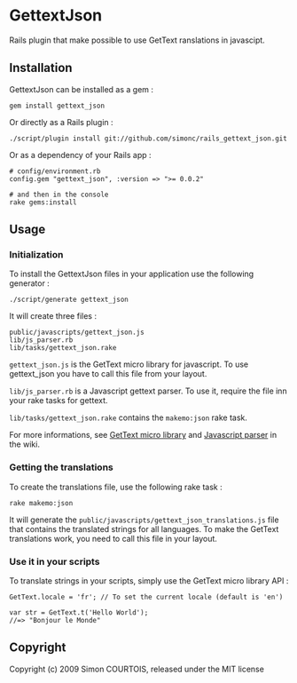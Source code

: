 # GettextJson

Rails plugin that make possible to use GetText ranslations in javascipt.

## Installation

GettextJson can be installed as a gem :

    gem install gettext_json

Or directly as a Rails plugin :

    ./script/plugin install git://github.com/simonc/rails_gettext_json.git

Or as a dependency of your Rails app :

    # config/environment.rb
    config.gem "gettext_json", :version => ">= 0.0.2"
    
    # and then in the console
    rake gems:install

## Usage

### Initialization

To install the GettextJson files in your application use the following generator :

    ./script/generate gettext_json

It will create three files :

    public/javascripts/gettext_json.js
    lib/js_parser.rb
    lib/tasks/gettext_json.rake

`gettext_json.js` is the GetText micro library for javascript. To use gettext_json you have to call this file from your layout.  

`lib/js_parser.rb` is a Javascript gettext parser. To use it, require the file inn your rake tasks for gettext.  

`lib/tasks/gettext_json.rake` contains the `makemo:json` rake task.

For more informations, see [GetText micro library](http://wiki.github.com/simonc/rails_gettext_json/gettext-micro-library)
and [Javascript parser](http://wiki.github.com/simonc/rails_gettext_json/javascript-parser) in the wiki.

### Getting the translations

To create the translations file, use the following rake task :

    rake makemo:json

It will generate the `public/javascripts/gettext_json_translations.js` file that contains the translated strings for all languages.
To make the GetText translations work, you need to call this file in your layout.

### Use it in your scripts

To translate strings in your scripts, simply use the GetText micro library API :

    GetText.locale = 'fr'; // To set the current locale (default is 'en')
    
    var str = GetText.t('Hello World');
    //=> "Bonjour le Monde"

## Copyright

Copyright (c) 2009 Simon COURTOIS, released under the MIT license
